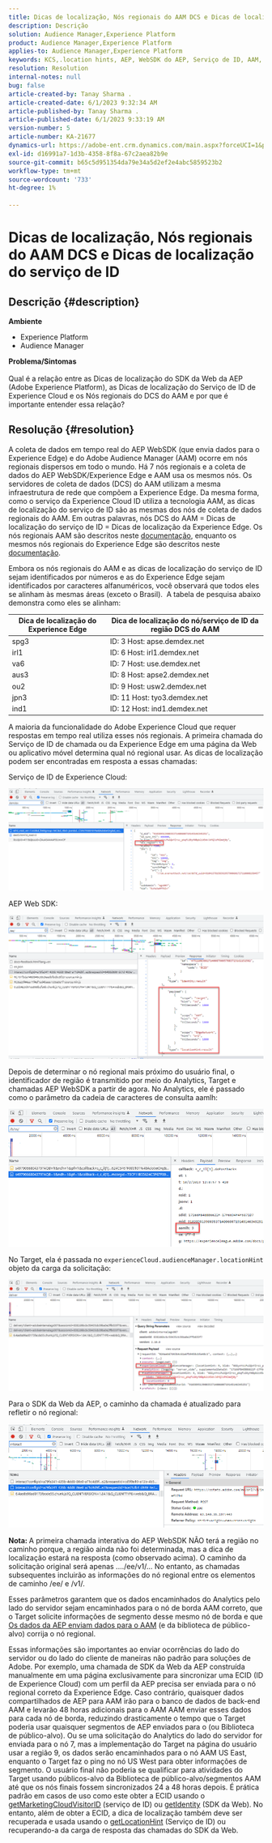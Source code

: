 ```yaml
---
title: Dicas de localização, Nós regionais do AAM DCS e Dicas de localização do serviço de ID
description: Descrição
solution: Audience Manager,Experience Platform
product: Audience Manager,Experience Platform
applies-to: Audience Manager,Experience Platform
keywords: KCS,.location hints, AEP, WebSDK do AEP, Serviço de ID, AAM, DCS, Nós regionais
resolution: Resolution
internal-notes: null
bug: false
article-created-by: Tanay Sharma .
article-created-date: 6/1/2023 9:32:34 AM
article-published-by: Tanay Sharma .
article-published-date: 6/1/2023 9:33:19 AM
version-number: 5
article-number: KA-21677
dynamics-url: https://adobe-ent.crm.dynamics.com/main.aspx?forceUCI=1&pagetype=entityrecord&etn=knowledgearticle&id=33ac4139-5f00-ee11-8f6e-6045bd0067ea
exl-id: d16991a7-1d3b-4358-8f8a-67c2aea82b9e
source-git-commit: b65c5d951354da79e34a5d2ef2e4abc5859523b2
workflow-type: tm+mt
source-wordcount: '733'
ht-degree: 1%

---
```


# Dicas de localização, Nós regionais do AAM DCS e Dicas de localização do serviço de ID

## Descrição {#description}

<b>Ambiente</b>
- Experience Platform
- Audience Manager

<b>Problema/Sintomas</b><br><br>Qual é a relação entre as Dicas de localização do SDK da Web da AEP (Adobe Experience Platform), as Dicas de localização do Serviço de ID de Experience Cloud e os Nós regionais do DCS do AAM e por que é importante entender essa relação?<br>

## Resolução {#resolution}


A coleta de dados em tempo real do AEP WebSDK (que envia dados para o Experience Edge) e do Adobe Audience Manager (AAM) ocorre em nós regionais dispersos em todo o mundo. Há 7 nós regionais e a coleta de dados do AEP WebSDK/Experience Edge e AAM usa os mesmos nós. Os servidores de coleta de dados (DCS) do AAM utilizam a mesma infraestrutura de rede que compõem a Experience Edge. Da mesma forma, como o serviço da Experience Cloud ID utiliza a tecnologia AAM, as dicas de localização do serviço de ID são as mesmas dos nós de coleta de dados regionais do AAM. Em outras palavras, nós DCS do AAM = Dicas de localização do serviço de ID = Dicas de localização da Experience Edge. Os nós regionais AAM são descritos neste [documentação](https://experienceleague.adobe.com/docs/audience-manager/user-guide/api-and-sdk-code/dcs/dcs-api-reference/dcs-regions.html?lang=en), enquanto os mesmos nós regionais do Experience Edge são descritos neste [documentação](https://experienceleague.adobe.com/docs/experience-platform/edge-network-server-api/location-hints.html?lang=en).

Embora os nós regionais do AAM e as dicas de localização do serviço de ID sejam identificados por números e as do Experience Edge sejam identificados por caracteres alfanuméricos, você observará que todos eles se alinham às mesmas áreas (exceto o Brasil).  A tabela de pesquisa abaixo demonstra como eles se alinham:


| Dica de localização do Experience Edge | Dica de localização do nó/serviço de ID da região DCS do AAM |
| --- | --- |
| spg3 | ID: 3 Host: apse.demdex.net |
| irl1 | ID: 6 Host: irl1.demdex.net |
| va6 | ID: 7 Host: use.demdex.net |
| aus3 | ID: 8 Host: apse2.demdex.net |
| ou2 | ID: 9 Host: usw2.demdex.net |
| jpn3 | ID: 11 Host: tyo3.demdex.net |
| ind1 | ID: 12 Host: ind1.demdex.net |


A maioria da funcionalidade do Adobe Experience Cloud que requer respostas em tempo real utiliza esses nós regionais. A primeira chamada do Serviço de ID de chamada ou da Experience Edge em uma página da Web ou aplicativo móvel determina qual nó regional usar. As dicas de localização podem ser encontradas em resposta a essas chamadas:

Serviço de ID de Experience Cloud:

![](assets/e80a1235-77bf-ed11-83ff-6045bd006239.png)



AEP Web SDK:

![](assets/8f50cbb3-75bf-ed11-83ff-6045bd006239.png)

Depois de determinar o nó regional mais próximo do usuário final, o identificador de região é transmitido por meio do Analytics, Target e chamadas AEP WebSDK a partir de agora. No Analytics, ele é passado como o parâmetro da cadeia de caracteres de consulta aamlh:

![](assets/33af14ff-77bf-ed11-83ff-6045bd006239.png)

No Target, ela é passada no `experienceCloud.audienceManager.locationHint` objeto da carga da solicitação:

![](assets/dce94437-78bf-ed11-83ff-6045bd006239.png)

Para o SDK da Web da AEP, o caminho da chamada é atualizado para refletir o nó regional:

![](assets/8245a050-79bf-ed11-83ff-6045bd006239.png)

<b>Nota: </b>A primeira chamada interativa do AEP WebSDK NÃO terá a região no caminho porque, a região ainda não foi determinada, mas a dica de localização estará na resposta (como observado acima). O caminho da solicitação original será apenas ..../ee/v1/... No entanto, as chamadas subsequentes incluirão as informações do nó regional entre os elementos de caminho /ee/ e /v1/.

Esses parâmetros garantem que os dados encaminhados do Analytics pelo lado do servidor sejam encaminhados para o nó de borda AAM correto, que o Target solicite informações de segmento desse mesmo nó de borda e que [Os dados da AEP enviam dados para o AAM](https://experienceleague.adobe.com/docs/audience-manager/user-guide/implementation-integration-guides/integration-experience-platform/aam-aep-audience-sharing.html?lang=en) (e da biblioteca de público-alvo) corrija o nó regional.

Essas informações são importantes ao enviar ocorrências do lado do servidor ou do lado do cliente de maneiras não padrão para soluções de Adobe. Por exemplo, uma chamada de SDK da Web da AEP construída manualmente em uma página exclusivamente para sincronizar uma ECID (ID de Experience Cloud) com um perfil da AEP precisa ser enviada para o nó regional correto da Experience Edge. Caso contrário, quaisquer dados compartilhados de AEP para AAM irão para o banco de dados de back-end AAM e levarão 48 horas adicionais para o AAM AAM enviar esses dados para cada nó de borda, reduzindo drasticamente o tempo que o Target poderia usar quaisquer segmentos de AEP enviados para o (ou Biblioteca de público-alvo). Ou se uma solicitação do Analytics do lado do servidor for enviada para o nó 7, mas a implementação do Target na página do usuário usar a região 9, os dados serão encaminhados para o nó AAM US East, enquanto o Target faz o ping no nó US West para obter informações de segmento. O usuário final não poderia se qualificar para atividades do Target usando públicos-alvo da Biblioteca de público-alvo/segmentos AAM até que os nós finais fossem sincronizados 24 a 48 horas depois. É prática padrão em casos de uso como este obter a ECID usando o [getMarketingCloudVisitorID](https://experienceleague.adobe.com/docs/id-service/using/id-service-api/methods/getmcvid.html?lang=en) (serviço de ID) ou [getIdentity](https://experienceleague.adobe.com/docs/experience-platform/edge/extension/accessing-the-ecid.html?lang=en) (SDK da Web). No entanto, além de obter a ECID, a dica de localização também deve ser recuperada e usada usando o [getLocationHint](https://experienceleague.adobe.com/docs/id-service/using/id-service-api/methods/getlocationhint.html?lang=en) (Serviço de ID) ou recuperando-a da carga de resposta das chamadas do SDK da Web.
